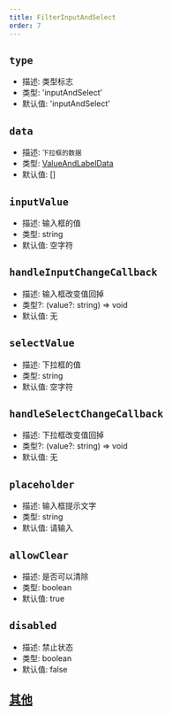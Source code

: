```yaml
---
title: FilterInputAndSelect
order: 7
---
```


## `type`

- 描述: 类型标志
- 类型: 'inputAndSelect'
- 默认值: 'inputAndSelect'

## `data`

- 描述: `下拉框的数据`
- 类型: [ValueAndLabelData](./filter-base#valueandlabeldata)
- 默认值: []

## `inputValue`

- 描述: 输入框的值
- 类型: string
- 默认值: 空字符

## `handleInputChangeCallback`

- 描述: 输入框改变值回掉
- 类型?: (value?: string) => void
- 默认值: 无

## `selectValue`

- 描述: 下拉框的值
- 类型: string
- 默认值: 空字符

## `handleSelectChangeCallback`

- 描述: 下拉框改变值回掉
- 类型?: (value?: string) => void
- 默认值: 无

## `placeholder`

- 描述: 输入框提示文字
- 类型: string
- 默认值: 请输入

## `allowClear`

- 描述: 是否可以清除
- 类型: boolean
- 默认值: true

## `disabled`

- 描述: 禁止状态
- 类型: boolean
- 默认值: false

## [其他](./filter-base#filterbase)
